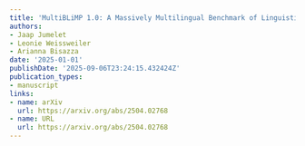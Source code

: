 ```yaml
---
title: 'MultiBLiMP 1.0: A Massively Multilingual Benchmark of Linguistic Minimal Pairs'
authors:
- Jaap Jumelet
- Leonie Weissweiler
- Arianna Bisazza
date: '2025-01-01'
publishDate: '2025-09-06T23:24:15.432424Z'
publication_types:
- manuscript
links:
- name: arXiv
  url: https://arxiv.org/abs/2504.02768
- name: URL
  url: https://arxiv.org/abs/2504.02768
---
```

